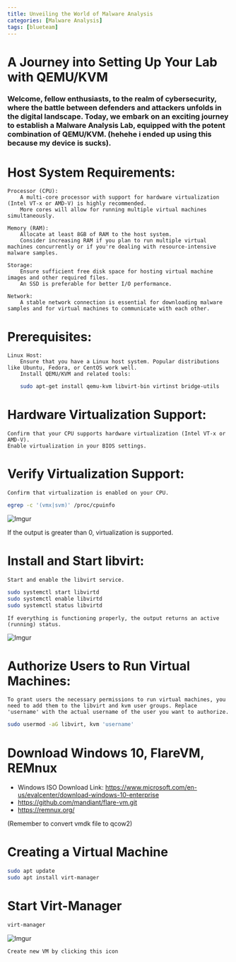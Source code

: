 ```yaml
---
title: Unveiling the World of Malware Analysis 
categories: [Malware Analysis]
tags: [blueteam]
---
```

# A Journey into Setting Up Your Lab with QEMU/KVM


### Welcome, fellow enthusiasts, to the realm of cybersecurity, where the battle between defenders and attackers unfolds in the digital landscape. Today, we embark on an exciting journey to establish a Malware Analysis Lab, equipped with the potent combination of QEMU/KVM. (hehehe i ended up using this because my device is sucks).

# Host System Requirements:

    Processor (CPU):
        A multi-core processor with support for hardware virtualization (Intel VT-x or AMD-V) is highly recommended.
        More cores will allow for running multiple virtual machines simultaneously.

    Memory (RAM):
        Allocate at least 8GB of RAM to the host system.
        Consider increasing RAM if you plan to run multiple virtual machines concurrently or if you're dealing with resource-intensive malware samples.

    Storage:
        Ensure sufficient free disk space for hosting virtual machine images and other required files.
        An SSD is preferable for better I/O performance.

    Network:
        A stable network connection is essential for downloading malware samples and for virtual machines to communicate with each other.

# Prerequisites:

    Linux Host:
        Ensure that you have a Linux host system. Popular distributions like Ubuntu, Fedora, or CentOS work well.
        Install QEMU/KVM and related tools:

``` bash
    sudo apt-get install qemu-kvm libvirt-bin virtinst bridge-utils
``` 
        
# Hardware Virtualization Support:

    Confirm that your CPU supports hardware virtualization (Intel VT-x or AMD-V).
    Enable virtualization in your BIOS settings.



# Verify Virtualization Support:

    Confirm that virtualization is enabled on your CPU.


``` bash
egrep -c '(vmx|svm)' /proc/cpuinfo
```
![Imgur](https://i.imgur.com/XJO8d6b.png)

If the output is greater than 0, virtualization is supported.
    
    
# Install and Start libvirt:

    Start and enable the libvirt service.

``` bash
sudo systemctl start libvirtd
sudo systemctl enable libvirtd
sudo systemctl status libvirtd
```
    If everything is functioning properly, the output returns an active (running) status.
![Imgur](https://i.imgur.com/tWKN1iW.png)

# Authorize Users to Run Virtual Machines:

    To grant users the necessary permissions to run virtual machines, you need to add them to the libvirt and kvm user groups. Replace 'username' with the actual username of the user you want to authorize.

``` bash
sudo usermod -aG libvirt, kvm 'username'
```
# Download Windows 10, FlareVM, REMnux

- Windows ISO Download Link: https://www.microsoft.com/en-us/evalcenter/download-windows-10-enterprise
- https://github.com/mandiant/flare-vm.git
- https://remnux.org/   

(Remember to convert vmdk file to qcow2)

# Creating a Virtual Machine 
``` bash
sudo apt update
sudo apt install virt-manager
```
# Start Virt-Manager

``` bash
virt-manager
```

![Imgur](https://i.imgur.com/MVjozFk.png)

    Create new VM by clicking this icon